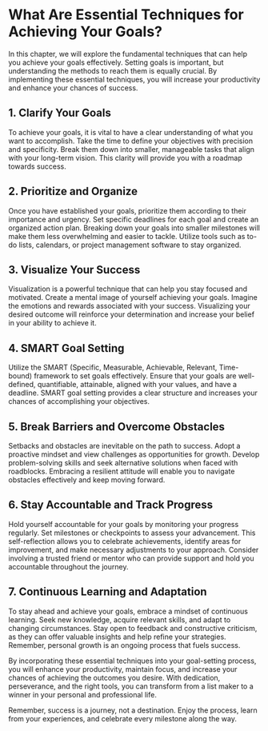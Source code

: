 # What Are Essential Techniques for Achieving Your Goals?

In this chapter, we will explore the fundamental techniques that can help you achieve your goals effectively. Setting goals is important, but understanding the methods to reach them is equally crucial. By implementing these essential techniques, you will increase your productivity and enhance your chances of success.

## 1\. Clarify Your Goals

To achieve your goals, it is vital to have a clear understanding of what you want to accomplish. Take the time to define your objectives with precision and specificity. Break them down into smaller, manageable tasks that align with your long-term vision. This clarity will provide you with a roadmap towards success.

## 2\. Prioritize and Organize

Once you have established your goals, prioritize them according to their importance and urgency. Set specific deadlines for each goal and create an organized action plan. Breaking down your goals into smaller milestones will make them less overwhelming and easier to tackle. Utilize tools such as to-do lists, calendars, or project management software to stay organized.

## 3\. Visualize Your Success

Visualization is a powerful technique that can help you stay focused and motivated. Create a mental image of yourself achieving your goals. Imagine the emotions and rewards associated with your success. Visualizing your desired outcome will reinforce your determination and increase your belief in your ability to achieve it.

## 4\. SMART Goal Setting

Utilize the SMART (Specific, Measurable, Achievable, Relevant, Time-bound) framework to set goals effectively. Ensure that your goals are well-defined, quantifiable, attainable, aligned with your values, and have a deadline. SMART goal setting provides a clear structure and increases your chances of accomplishing your objectives.

## 5\. Break Barriers and Overcome Obstacles

Setbacks and obstacles are inevitable on the path to success. Adopt a proactive mindset and view challenges as opportunities for growth. Develop problem-solving skills and seek alternative solutions when faced with roadblocks. Embracing a resilient attitude will enable you to navigate obstacles effectively and keep moving forward.

## 6\. Stay Accountable and Track Progress

Hold yourself accountable for your goals by monitoring your progress regularly. Set milestones or checkpoints to assess your advancement. This self-reflection allows you to celebrate achievements, identify areas for improvement, and make necessary adjustments to your approach. Consider involving a trusted friend or mentor who can provide support and hold you accountable throughout the journey.

## 7\. Continuous Learning and Adaptation

To stay ahead and achieve your goals, embrace a mindset of continuous learning. Seek new knowledge, acquire relevant skills, and adapt to changing circumstances. Stay open to feedback and constructive criticism, as they can offer valuable insights and help refine your strategies. Remember, personal growth is an ongoing process that fuels success.

By incorporating these essential techniques into your goal-setting process, you will enhance your productivity, maintain focus, and increase your chances of achieving the outcomes you desire. With dedication, perseverance, and the right tools, you can transform from a list maker to a winner in your personal and professional life.

Remember, success is a journey, not a destination. Enjoy the process, learn from your experiences, and celebrate every milestone along the way.
